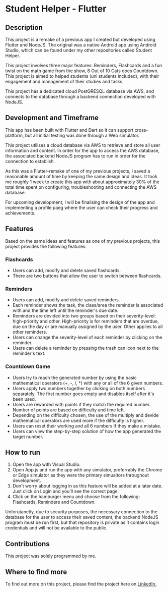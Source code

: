 # Student Helper - Flutter

## Description
This project is a remake of a previous app I created but developed using Flutter and NodeJS. The original was a native Android app using Android Studio, which can be found under my other repositories called Student Helper. 

This project involves three major features: Reminders, Flashcards and a fun twist on the math game from the show, 8 Out of 10 Cats does Countdown. This project is aimed to helped students (uni students included), with their engagement and management of their studies and tasks.

This project has a dedicated cloud PostGRESQL database via AWS, and connects to the database through a backend connection developed with NodeJS. 

## Development and Timeframe
This app has been built with Flutter and Dart so it can support cross-platform, but all initial testing was done through a Web simulator. 

This project utilises a cloud database via AWS to retrieve and store all user information and content. In order for the app to access the AWS database, the associated backend NodeJS program has to run in order for the connection to establish. 

As this was a Flutter-remake of one of my previous projects, I saved a reasonable amount of time by keeping the same design and ideas. It took me roughly 1 week to create this app with about approximately 30% of the total time spent on configuring, troubleshooting and connecting the AWS database.

For upcoming development, I will be finalising the design of the app and implementing a profile paeg where the user can check their progress and achievements.

## Features
Based on the same ideas and features as one of my previous projects, this project provides the following features:

### Flashcards
- Users can add, modify and delete saved flashcards.
- There are two buttons that allow the user to switch between flashcards. 

### Reminders 
- Users can add, modify and delete saved reminders.
- Each reminder shows the task, the class/area the reminder is associated with and the time left until the reminder's due date. 
- Reminders are devided into two groups based on their severity-level: high-priority and other. High-priority is for reminders that are overdue, due on the day or are manually assigned by the user. Other applies to all other reminders.
- Users can change the severity-level of each reminder by clicking on the reminder.
- Users can delete a reminder by pressing the trash can icon next to the reminder's text.

### Countdown Game
- Users try to reach the generated number by using the basic mathematical operators (+, -, /, *) with any or all of the 6 given numbers.
- Users apply two numbers together by clicking on both numbers separately. The first number goes empty and disables itself after it's been used.
- Users are rewarded with points if they match the required number. Number of points are based on difficulty and time left.
- Depending on the difficulty chosen, the use of the multiply and devide mathematical operators are used more if the difficulty is higher. 
- Users can reset their working and all 6 numbers if they make a mistake.
- Users can view the step-by-step solution of how the app generated the target number.

## How to run
1. Open the app with Visual Studio.
2. Open App.js and run the app with any simulator, preferrably the Chrome or Edge simulator as they were the primary simualtors throughout development.
3. Don't worry about logging in as this feature will be added at a later date. Just click on Login and you'll see the correct page.
4. Click on the hamburger menu and choose from the following: Flashcards, Reminders and Countdown.

Unforutanetly, due to security purposes, the necessary connection to the database for the user to access their saved content, the backend NodeJS program must be run first, but that repository is private as it contains login credentials and will not be available to the public. 

## Contributions 
This project was solely programmed by me.

## Where to find more
To find out more on this project, please find the project here on [LinkedIn.](https://www.linkedin.com/in/jay-davis-261738277/details/projects/)
